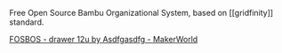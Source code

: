 

Free Open Source Bambu Organizational System, based on [[gridfinity]] standard.

[FOSBOS - drawer 12u by Asdfgasdfg - MakerWorld](https://makerworld.com/zh/models/51009#profileId-52891)








